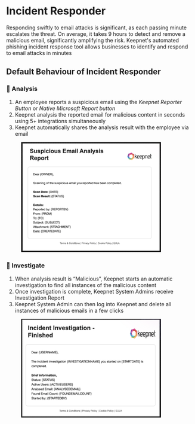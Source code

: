 # Incident Responder

Responding swiftly to email attacks is significant, as each passing minute escalates the threat. On average, it takes 9 hours to detect and remove a malicious email, significantly amplifying the risk. Keepnet's automated phishing incident response tool allows businesses to identify and respond to email attacks in minutes

## Default Behaviour of Incident Responder

### **🤖 Analysis**

1. An employee reports a suspicious email using the _Keepnet Reporter Button_ or _Native Microsoft Report button_
2. Keepnet analysis the reported email for malicious content in seconds using 5+ integrations simultaneously
3. Keepnet automatically shares the analysis result with the employee via email&#x20;

<div align="left"><figure><img src="../../../../.gitbook/assets/image (2).png" alt="" width="375"><figcaption></figcaption></figure></div>

### **🔎 Investigate**

1. When analysis result is “Malicious”, Keepnet starts an automatic investigation to find all instances of the malicious content
2. Once investigation is complete, Keepnet System Admins receive Investigation Report
3. Keepnet System Admin can then log into Keepnet and delete all instances of malicious emails in a few clicks

<div align="left"><figure><img src="../../../../.gitbook/assets/image (3).png" alt="" width="375"><figcaption></figcaption></figure></div>
